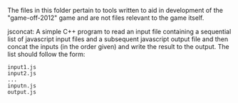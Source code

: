 The files in this folder pertain to tools written to aid in development of the "game-off-2012" game and are not files relevant to
the game itself.

jsconcat: A simple C++ program to read an input file containing a sequential list of javascript input files and a subsequent
javascript output file and then concat the inputs (in the order given) and write the result to the output. The list should follow
the form:
	
	input1.js
	input2.js
	...
	inputn.js
	output.js
	
	
